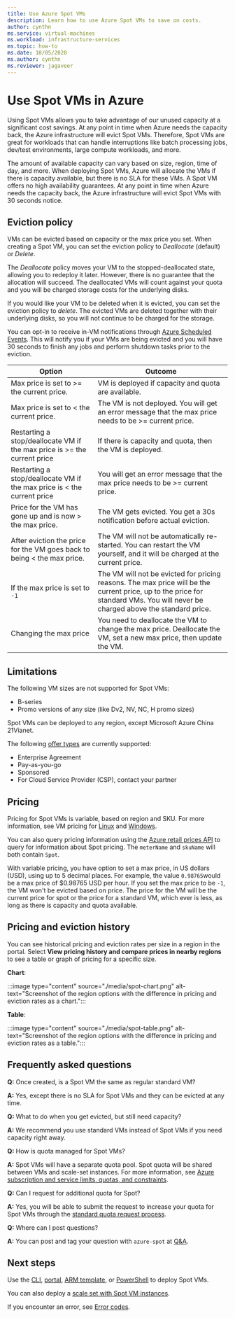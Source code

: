 ```yaml
---
title: Use Azure Spot VMs
description: Learn how to use Azure Spot VMs to save on costs.
author: cynthn
ms.service: virtual-machines
ms.workload: infrastructure-services
ms.topic: how-to
ms.date: 10/05/2020
ms.author: cynthn
ms.reviewer: jagaveer
---
```



# Use Spot VMs in Azure

Using Spot VMs allows you to take advantage of our unused capacity at a significant cost savings. At any point in time when Azure needs the capacity back, the Azure infrastructure will evict Spot VMs. Therefore, Spot VMs are great for workloads that can handle interruptions like batch processing jobs, dev/test environments, large compute workloads, and more.

The amount of available capacity can vary based on size, region, time of day, and more. When deploying Spot VMs, Azure will allocate the VMs if there is capacity available, but there is no SLA for these VMs. A Spot VM offers no high availability guarantees. At any point in time when Azure needs the capacity back, the Azure infrastructure will evict Spot VMs with 30 seconds notice. 


## Eviction policy

VMs can be evicted based on capacity or the max price you set. When creating a Spot VM, you can set the eviction policy to *Deallocate* (default) or *Delete*. 

The *Deallocate* policy moves your VM to the stopped-deallocated state, allowing you to redeploy it later. However, there is no guarantee that the allocation will succeed. The deallocated VMs will count against your quota and you will be charged storage costs for the underlying disks. 

If you would like your VM to be deleted when it is evicted, you can set the eviction policy to *delete*. The evicted VMs are deleted together with their underlying disks, so you will not continue to be charged for the storage. 

You can opt-in to receive in-VM notifications through [Azure Scheduled Events](./linux/scheduled-events.md). This will notify you if your VMs are being evicted and you will have 30 seconds to finish any jobs and perform shutdown tasks prior to the eviction. 


| Option | Outcome |
|--------|---------|
| Max price is set to >= the current price. | VM is deployed if capacity and quota are available. |
| Max price is set to < the current price. | The VM is not deployed. You will get an error message that the max price needs to be >= current price. |
| Restarting a stop/deallocate VM if the max price is >= the current price | If there is capacity and quota, then the VM is deployed. |
| Restarting a stop/deallocate VM if the max price is < the current price | You will get an error message that the max price needs to be >= current price. | 
| Price for the VM has gone up and is now > the max price. | The VM gets evicted. You get a 30s notification before actual eviction. | 
| After eviction the price for the VM goes back to being < the max price. | The VM will not be automatically re-started. You can restart the VM yourself, and it will be charged at the current price. |
| If the max price is set to `-1` | The VM will not be evicted for pricing reasons. The max price will be the current price, up to the price for standard VMs. You will never be charged above the standard price.| 
| Changing the max price | You need to deallocate the VM to change the max price. Deallocate the VM, set a new max price, then update the VM. |


## Limitations

The following VM sizes are not supported for Spot VMs:
 - B-series
 - Promo versions of any size (like Dv2, NV, NC, H promo sizes)

Spot VMs can be deployed to any region, except Microsoft Azure China 21Vianet.

<a name="channel"></a>

The following [offer types](https://azure.microsoft.com/support/legal/offer-details/) are currently supported:

-	Enterprise Agreement
-	Pay-as-you-go
-	Sponsored
- For Cloud Service Provider (CSP), contact your partner


## Pricing

Pricing for Spot VMs is variable, based on region and SKU. For more information, see VM pricing for [Linux](https://azure.microsoft.com/pricing/details/virtual-machines/linux/) and [Windows](https://azure.microsoft.com/pricing/details/virtual-machines/windows/). 

You can also query pricing information using the [Azure retail prices API](/rest/api/cost-management/retail-prices/azure-retail-prices) to query for information about Spot pricing. The `meterName` and `skuName` will both contain `Spot`.

With variable pricing, you have option to set a max price, in US dollars (USD), using up to 5 decimal places. For example, the value `0.98765`would be a max price of $0.98765 USD per hour. If you set the max price to be `-1`, the VM won't be evicted based on price. The price for the VM will be the current price for spot or the price for a standard VM, which ever is less, as long as there is capacity and quota available.

## Pricing and eviction history

You can see historical pricing and eviction rates per size in a region in the portal. Select **View pricing history and compare prices in nearby regions** to see a table or graph of pricing for a specific size.

**Chart**:

:::image type="content" source="./media/spot-chart.png" alt-text="Screenshot of the region options with the difference in pricing and eviction rates as a chart.":::

**Table**:

:::image type="content" source="./media/spot-table.png" alt-text="Screenshot of the region options with the difference in pricing and eviction rates as a table.":::



##  Frequently asked questions

**Q:** Once created, is a Spot VM the same as regular standard VM?

**A:** Yes, except there is no SLA for Spot VMs and they can be evicted at any time.


**Q:** What to do when you get evicted, but still need capacity?

**A:** We recommend you use standard VMs instead of Spot VMs if you need capacity right away.


**Q:** How is quota managed for Spot VMs?

**A:** Spot VMs will have a separate quota pool. Spot quota will be shared between VMs and scale-set instances. For more information, see [Azure subscription and service limits, quotas, and constraints](https://docs.microsoft.com/azure/azure-resource-manager/management/azure-subscription-service-limits).


**Q:** Can I request for additional quota for Spot?

**A:** Yes, you will be able to submit the request to increase your quota for Spot VMs through the [standard quota request process](https://docs.microsoft.com/azure/azure-portal/supportability/per-vm-quota-requests).


**Q:** Where can I post questions?

**A:** You can post and tag your question with `azure-spot` at [Q&A](https://docs.microsoft.com/answers/topics/azure-spot.html). 

## Next steps
Use the [CLI](./linux/spot-cli.md), [portal](spot-portal.md), [ARM template](./linux/spot-template.md), or [PowerShell](./windows/spot-powershell.md) to deploy Spot VMs.

You can also deploy a [scale set with Spot VM instances](../virtual-machine-scale-sets/use-spot.md).

If you encounter an error, see [Error codes](./error-codes-spot.md?toc=%2fazure%2fvirtual-machines%2flinux%2ftoc.json).
